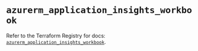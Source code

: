 # `azurerm_application_insights_workbook`

Refer to the Terraform Registry for docs: [`azurerm_application_insights_workbook`](https://registry.terraform.io/providers/hashicorp/azurerm/3.103.0/docs/resources/application_insights_workbook).
